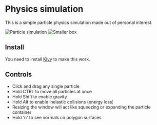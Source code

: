 # Physics simulation

This is a simple particle physics simulation made out of personal interest.

![Particle simulation](https://i.imgur.com/gUChxiL.png)
![Smaller box](https://i.imgur.com/yq0kLbC.png)

## Install

You need to install [Kivy](https://kivy.org/doc/stable/installation/installation-windows.html) to make this work.

## Controls

- Click and drag any single particle
- Hold CTRL to move all particles at once
- Hold Shift to enable gravity
- Hold Alt to enable inelastic collisions (energy loss)
- Resizing the window will act like squeezing or expanding the particle container
- Hold 'n' to see normals on polygon surfaces
